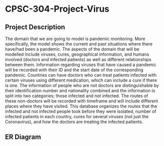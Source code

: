 # CPSC-304-Project-Virus

## Project Description
The domain that we are going to model is pandemic monitoring. More specifically, the model shows the current and past situations where there have/had been a pandemic. 
The aspects of the domain that will be modelled include viruses, cures, geographical information, and humans involved (doctors and infected patients) as well as different relationships between them. 
Information regarding viruses that have caused a pandemic will be recorded with their ID and the start date of the corresponding pandemic. 
Countries can have doctors who can treat patients infected with certain viruses using different medication, which can include a cure if there is one. 
The information of people who are not doctors are distinguishable by their identification number and nationality combined and the information is split into two categories; those infected and not infected. 
The routes of these non-doctors will be recorded with timeframe and will include different places where they have visited. 
This database organizes the routes that the infected and not infected people took before they were isolated, number of infected patients in each country, cures for several viruses (not just the Coronavirus), and how the doctors are treating the infected patients.


## ER Diagram 
